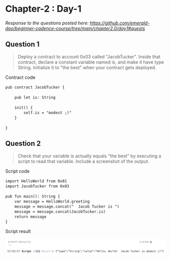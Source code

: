 # Chapter-2 : Day-1

*Response to the questions posted here: https://github.com/emerald-dao/beginner-cadence-course/tree/main/chapter2.0/day1#quests*

## Question 1

> Deploy a contract to account 0x03 called "JacobTucker". Inside that contract, declare a constant variable named is, and make it have type String. Initialize it to "the best" when your contract gets deployed.

Contract code

```
pub contract JacobTucker {

    pub let is: String

    init() {
        self.is = "modest ;)"
    }

}
```

## Question 2

> Check that your variable is actually equals "the best" by executing a script to read that variable. Include a screenshot of the output.

Script code

```
import HelloWorld from 0x01
import JacobTucker from 0x03

pub fun main(): String {
    var message = HelloWorld.greeting
    message = message.concat("  Jacob Tucker is ")
    message = message.concat(JacobTucker.is)
    return message
}
```

Script result

![image](assets/ch2-d1-script-result.png)
